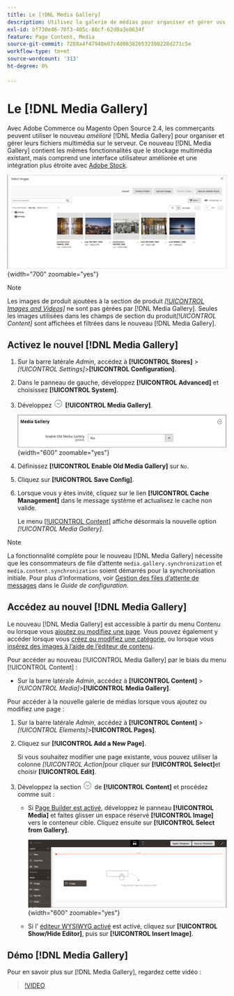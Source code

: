 ```yaml
---
title: Le [!DNL Media Gallery]
description: Utilisez la galerie de médias pour organiser et gérer vos fichiers multimédia sur le serveur.
exl-id: bf730e46-70f3-405c-88cf-62d0a3e8634f
feature: Page Content, Media
source-git-commit: 7288a4f47940e07c4d083826532308228d271c5e
workflow-type: tm+mt
source-wordcount: '313'
ht-degree: 0%

---
```


# Le [!DNL Media Gallery]

Avec Adobe Commerce ou Magento Open Source 2.4, les commerçants peuvent utiliser le nouveau _amélioré_ [!DNL Media Gallery] pour organiser et gérer leurs fichiers multimédia sur le serveur. Ce nouveau [!DNL Media Gallery] contient les mêmes fonctionnalités que le stockage multimédia existant, mais comprend une interface utilisateur améliorée et une intégration plus étroite avec [Adobe Stock][adobe-stock].

![Images affichées dans la grille de galerie multimédia](./assets/media-gallery-grid.png){width="700" zoomable="yes"}

>[!NOTE]
>
>Les images de produit ajoutées à la section de produit [_[!UICONTROL Images and Videos]_](../catalog/product-image.md#upload-an-image) ne sont pas gérées par [!DNL Media Gallery]. Seules les images utilisées dans les champs de section du produit&#x200B;_[!UICONTROL Content]_ sont affichées et filtrées dans le nouveau [!DNL Media Gallery].

## Activez le nouvel [!DNL Media Gallery]

1. Sur la barre latérale _Admin_, accédez à **[!UICONTROL Stores]** > _[!UICONTROL Settings]_>**[!UICONTROL Configuration]**.

1. Dans le panneau de gauche, développez **[!UICONTROL Advanced]** et choisissez **[!UICONTROL System]**.

1. Développez ![Sélecteur d’extension](../assets/icon-display-expand.png) **[!UICONTROL Media Gallery]**.

   ![Configuration avancée - [!DNL Media Gallery]](./assets/system-media-gallery.png){width="600" zoomable="yes"}

1. Définissez **[!UICONTROL Enable Old Media Gallery]** sur `No`.

1. Cliquez sur **[!UICONTROL Save Config]**.

1. Lorsque vous y êtes invité, cliquez sur le lien **[!UICONTROL Cache Management]** dans le message système et actualisez le cache non valide.

   Le menu [[!UICONTROL Content]](/help/content-design/content-menu.md) affiche désormais la nouvelle option _[!UICONTROL Media Gallery]_.

>[!NOTE]
>
>La fonctionnalité complète pour le nouveau [!DNL Media Gallery] nécessite que les consommateurs de file d’attente `media.gallery.synchronization` et `media.content.synchronization` soient démarrés pour la synchronisation initiale. Pour plus d’informations, voir [Gestion des files d’attente de messages](https://experienceleague.adobe.com/docs/commerce-operations/configuration-guide/message-queues/manage-message-queues.html?lang=fr) dans le _Guide de configuration_.

## Accédez au nouvel [!DNL Media Gallery]

Le nouveau [!DNL Media Gallery] est accessible à partir du menu Contenu ou lorsque vous [ajoutez ou modifiez une page](/help/content-design/page-add.md). Vous pouvez également y accéder lorsque vous [créez ou modifiez une catégorie](/help/catalog/category-create.md), ou lorsque vous [insérez des images à l’aide de l’éditeur de contenu](/help/content-design/editor-insert-image.md).

Pour accéder au nouveau [!UICONTROL Media Gallery] par le biais du menu [!UICONTROL Content] :

- Sur la barre latérale _Admin_, accédez à **[!UICONTROL Content]** > _[!UICONTROL Media]_>**[!UICONTROL Media Gallery]**.

Pour accéder à la nouvelle galerie de médias lorsque vous ajoutez ou modifiez une page :

1. Sur la barre latérale _Admin_, accédez à **[!UICONTROL Content]** > _[!UICONTROL Elements]_>**[!UICONTROL Pages]**.

1. Cliquez sur **[!UICONTROL Add a New Page]**.

   Si vous souhaitez modifier une page existante, vous pouvez utiliser la colonne _[!UICONTROL Action]_&#x200B;pour cliquer sur **[!UICONTROL Select]**&#x200B;et choisir **[!UICONTROL Edit]**.

1. Développez la section ![Sélecteur d’extension](../assets/icon-display-expand.png) de **[!UICONTROL Content]** et procédez comme suit :

   - Si [ Page Builder est activé](../page-builder/setup.md), développez le panneau **[!UICONTROL Media]** et faites glisser un espace réservé **[!UICONTROL Image]** vers le conteneur cible. Cliquez ensuite sur **[!UICONTROL Select from Gallery]**.

     ![Faire glisser l’image sur l’étape](./assets/pb-media-image-drag.png){width="600" zoomable="yes"}

   - Si l’ [ éditeur WYSIWYG activé](/help/content-design/editor.md) est activé, cliquez sur **[!UICONTROL Show/Hide Editor]**, puis sur **[!UICONTROL Insert Image]**.

## Démo [!DNL Media Gallery]

Pour en savoir plus sur [!DNL Media Gallery], regardez cette vidéo :

>[!VIDEO](https://video.tv.adobe.com/v/343785?quality=12&learn=on)

[adobe-stock]: https://stock.adobe.com

